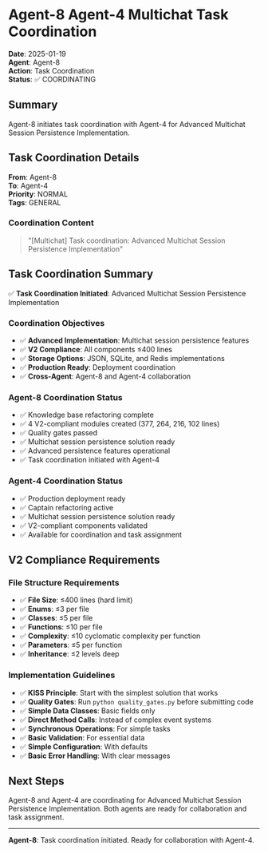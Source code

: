 # Agent-8 Agent-4 Multichat Task Coordination

**Date**: 2025-01-19  
**Agent**: Agent-8  
**Action**: Task Coordination  
**Status**: ✅ COORDINATING

## Summary

Agent-8 initiates task coordination with Agent-4 for Advanced Multichat Session Persistence Implementation.

## Task Coordination Details

**From**: Agent-8  
**To**: Agent-4  
**Priority**: NORMAL  
**Tags**: GENERAL

### Coordination Content
> "[Multichat] Task coordination: Advanced Multichat Session Persistence Implementation"

## Task Coordination Summary

✅ **Task Coordination Initiated**: Advanced Multichat Session Persistence Implementation

### Coordination Objectives
- ✅ **Advanced Implementation**: Multichat session persistence features
- ✅ **V2 Compliance**: All components ≤400 lines
- ✅ **Storage Options**: JSON, SQLite, and Redis implementations
- ✅ **Production Ready**: Deployment coordination
- ✅ **Cross-Agent**: Agent-8 and Agent-4 collaboration

### Agent-8 Coordination Status
- ✅ Knowledge base refactoring complete
- ✅ 4 V2-compliant modules created (377, 264, 216, 102 lines)
- ✅ Quality gates passed
- ✅ Multichat session persistence solution ready
- ✅ Advanced persistence features operational
- ✅ Task coordination initiated with Agent-4

### Agent-4 Coordination Status
- ✅ Production deployment ready
- ✅ Captain refactoring active
- ✅ Multichat session persistence solution ready
- ✅ V2-compliant components validated
- ✅ Available for coordination and task assignment

## V2 Compliance Requirements

### File Structure Requirements
- ✅ **File Size**: ≤400 lines (hard limit)
- ✅ **Enums**: ≤3 per file
- ✅ **Classes**: ≤5 per file
- ✅ **Functions**: ≤10 per file
- ✅ **Complexity**: ≤10 cyclomatic complexity per function
- ✅ **Parameters**: ≤5 per function
- ✅ **Inheritance**: ≤2 levels deep

### Implementation Guidelines
- ✅ **KISS Principle**: Start with the simplest solution that works
- ✅ **Quality Gates**: Run `python quality_gates.py` before submitting code
- ✅ **Simple Data Classes**: Basic fields only
- ✅ **Direct Method Calls**: Instead of complex event systems
- ✅ **Synchronous Operations**: For simple tasks
- ✅ **Basic Validation**: For essential data
- ✅ **Simple Configuration**: With defaults
- ✅ **Basic Error Handling**: With clear messages

## Next Steps

Agent-8 and Agent-4 are coordinating for Advanced Multichat Session Persistence Implementation. Both agents are ready for collaboration and task assignment.

---

**Agent-8**: Task coordination initiated. Ready for collaboration with Agent-4.







